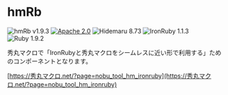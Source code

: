 # hmRb

![hmRb v1.9.3](https://img.shields.io/badge/hmRb-v1.9.3-6479ff.svg)
[![Apache 2.0](https://img.shields.io/badge/license-Apache_2.0-blue.svg?style=flat)](LICENSE)
![Hidemaru 8.73](https://img.shields.io/badge/Hidemaru-v8.73-6479ff.svg)
![IronRuby 1.1.3](https://img.shields.io/badge/IronRuby-v1.1.3-6479ff.svg?logo=ruby&logoColor=white)
![Ruby 1.9.2](https://img.shields.io/badge/Ruby-v1.9.2-6479ff.svg?logo=ruby&logoColor=white)

秀丸マクロで「IronRubyと秀丸マクロをシームレスに近い形で利用する」ためのコンポーネントとなります。

[https://秀丸マクロ.net/?page=nobu_tool_hm_ironruby](https://秀丸マクロ.net/?page=nobu_tool_hm_ironruby)